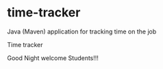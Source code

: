 # time-tracker
Java (Maven) application for tracking time on the job

Time tracker

Good Night welcome Students!!!
